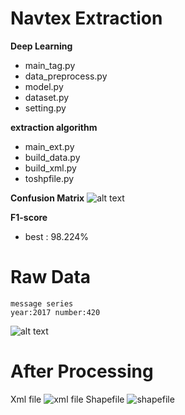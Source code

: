 # Navtex Extraction
**Deep Learning**
- main_tag.py
- data_preprocess.py
- model.py
- dataset.py
- setting.py

**extraction algorithm**
- main_ext.py
- build_data.py
- build_xml.py
- toshpfile.py


**Confusion Matrix**
![alt text](https://i.imgur.com/ZD3rcJn.png)

**F1-score**
- best : 98.224%

# Raw Data
```
message series
year:2017 number:420
```
![alt text](https://i.imgur.com/c59hcj3.png)

# After Processing
Xml file
![xml file](https://i.imgur.com/jfNg29q.png)
Shapefile
![shapefile](https://i.imgur.com/17EqiDy.png)
